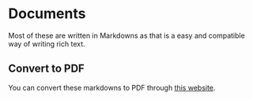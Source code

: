 # Documents

Most of these are written in Markdowns as that is a easy and compatible way of writing rich text.

## Convert to PDF

You can convert these markdowns to PDF through [this website](https://dillinger.io/).
